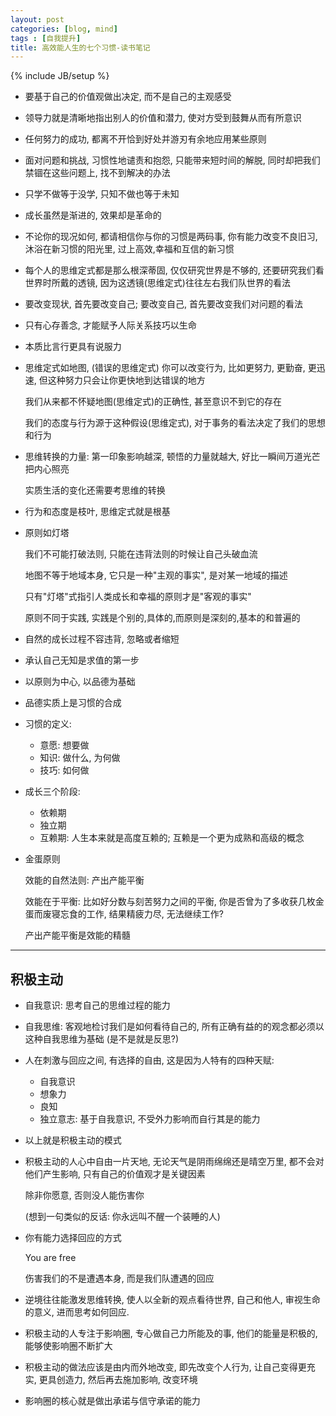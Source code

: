 ```yaml
---
layout: post
categories: [blog, mind]
tags : [自我提升]
title: 高效能人生的七个习惯-读书笔记
---
```

{% include JB/setup %}


* 要基于自己的价值观做出决定, 而不是自己的主观感受

* 领导力就是清晰地指出别人的价值和潜力, 使对方受到鼓舞从而有所意识

* 任何努力的成功, 都离不开恰到好处并游刃有余地应用某些原则

* 面对问题和挑战, 习惯性地谴责和抱怨, 只能带来短时间的解脱, 同时却把我们禁锢在这些问题上, 找不到解决的办法

* 只学不做等于没学, 只知不做也等于未知

* 成长虽然是渐进的, 效果却是革命的

* 不论你的现况如何, 都请相信你与你的习惯是两码事, 你有能力改变不良旧习, 沐浴在新习惯的阳光里, 过上高效,幸福和互信的新习惯

* 每个人的思维定式都是那么根深蒂固, 仅仅研究世界是不够的, 还要研究我们看世界时所戴的透镜, 因为这透镜(思维定式)往往左右我们队世界的看法

* 要改变现状, 首先要改变自己; 要改变自己, 首先要改变我们对问题的看法

* 只有心存善念, 才能赋予人际关系技巧以生命

* 本质比言行更具有说服力

* 思维定式如地图, (错误的思维定式) 你可以改变行为, 比如更努力, 更勤奋, 更迅速, 但这种努力只会让你更快地到达错误的地方

  我们从来都不怀疑地图(思维定式)的正确性, 甚至意识不到它的存在

  我们的态度与行为源于这种假设(思维定式), 对于事务的看法决定了我们的思想和行为

* 思维转换的力量: 第一印象影响越深, 顿悟的力量就越大, 好比一瞬间万道光芒把内心照亮

  实质生活的变化还需要考思维的转换

* 行为和态度是枝叶, 思维定式就是根基

* 原则如灯塔

  我们不可能打破法则, 只能在违背法则的时候让自己头破血流

  地图不等于地域本身, 它只是一种"主观的事实", 是对某一地域的描述

  只有"灯塔"式指引人类成长和幸福的原则才是"客观的事实"

  原则不同于实践, 实践是个别的,具体的,而原则是深刻的,基本的和普遍的

* 自然的成长过程不容违背, 忽略或者缩短

* 承认自己无知是求值的第一步

* 以原则为中心, 以品德为基础

* 品德实质上是习惯的合成

* 习惯的定义:

  * 意愿: 想要做
  * 知识: 做什么, 为何做
  * 技巧: 如何做

* 成长三个阶段:

  * 依赖期
  * 独立期
  * 互赖期: 人生本来就是高度互赖的; 互赖是一个更为成熟和高级的概念

* 金蛋原则

  效能的自然法则: 产出产能平衡

  效能在于平衡: 比如好分数与刻苦努力之间的平衡, 你是否曾为了多收获几枚金蛋而废寝忘食的工作, 结果精疲力尽, 无法继续工作?

  产出产能平衡是效能的精髓

---

## 积极主动

* 自我意识: 思考自己的思维过程的能力

* 自我思维: 客观地检讨我们是如何看待自己的, 所有正确有益的的观念都必须以这种自我思维为基础 (是不是就是反思?)

* 人在刺激与回应之间, 有选择的自由, 这是因为人特有的四种天赋:

  * 自我意识
  * 想象力
  * 良知
  * 独立意志: 基于自我意识, 不受外力影响而自行其是的能力

* 以上就是积极主动的模式

* 积极主动的人心中自由一片天地, 无论天气是阴雨绵绵还是晴空万里, 都不会对他们产生影响, 只有自己的价值观才是关键因素

  除非你愿意, 否则没人能伤害你

  (想到一句类似的反话: 你永远叫不醒一个装睡的人)

* 你有能力选择回应的方式

  You are free

  伤害我们的不是遭遇本身, 而是我们队遭遇的回应

* 逆境往往能激发思维转换, 使人以全新的观点看待世界, 自己和他人, 审视生命的意义, 进而思考如何回应.

* 积极主动的人专注于影响圈, 专心做自己力所能及的事, 他们的能量是积极的, 能够使影响圈不断扩大

* 积极主动的做法应该是由内而外地改变, 即先改变个人行为, 让自己变得更充实, 更具创造力, 然后再去施加影响, 改变环境

* 影响圈的核心就是做出承诺与信守承诺的能力


